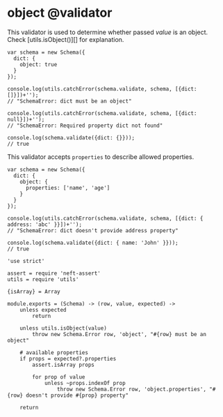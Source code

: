 object @validator
======

This validator is used to determine whether passed *value* is an object.
Check [utils.isObject()][] for explanation.

```
var schema = new Schema({
  dict: {
    object: true
  }
});

console.log(utils.catchError(schema.validate, schema, [{dict: []}])+'');
// "SchemaError: dict must be an object"

console.log(utils.catchError(schema.validate, schema, [{dict: null}])+'');
// "SchemaError: Required property dict not found"

console.log(schema.validate({dict: {}}));
// true
```

This validator accepts `properties` to describe allowed properties.

```
var schema = new Schema({
  dict: {
    object: {
      properties: ['name', 'age']
    }
  }
});

console.log(utils.catchError(schema.validate, schema, [{dict: { address: 'abc' }}])+'');
// "SchemaError: dict doesn't provide address property"

console.log(schema.validate({dict: { name: 'John' }}));
// true
```

	'use strict'

	assert = require 'neft-assert'
	utils = require 'utils'

	{isArray} = Array

	module.exports = (Schema) -> (row, value, expected) ->
		unless expected
			return

		unless utils.isObject(value)
			throw new Schema.Error row, 'object', "#{row} must be an object"

		# available properties
		if props = expected?.properties
			assert.isArray props

			for prop of value
				unless ~props.indexOf prop
					throw new Schema.Error row, 'object.properties', "#{row} doesn't provide #{prop} property"

		return